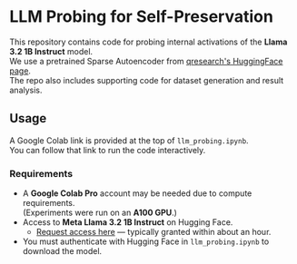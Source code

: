 # LLM Probing for Self-Preservation

This repository contains code for probing internal activations of the **Llama 3.2 1B Instruct** model.  
We use a pretrained Sparse Autoencoder from [qresearch's HuggingFace page](https://huggingface.co/qresearch/Llama-3.2-1B-Instruct-SAE-l9).  
The repo also includes supporting code for dataset generation and result analysis.

## Usage

A Google Colab link is provided at the top of `llm_probing.ipynb`.  
You can follow that link to run the code interactively.


### Requirements

- A **Google Colab Pro** account may be needed due to compute requirements.  
  (Experiments were run on an **A100 GPU**.)
- Access to **Meta Llama 3.2 1B Instruct** on Hugging Face.  
  - [Request access here](https://huggingface.co/meta-llama/Llama-3.2-1B-Instruct) — typically granted within about an hour.
- You must authenticate with Hugging Face in `llm_probing.ipynb` to download the model.